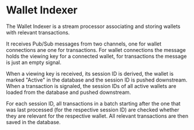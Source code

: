 # Wallet Indexer

The Wallet Indexer is a stream processor associating and storing wallets with relevant transactions.

It receives Pub/Sub messages from two channels, one for wallet connections ane one for transactions. For wallet connections the message holds the viewing key for a connected wallet, for transactions the message is just an empty signal.

When a viewing key is received, its session ID is derived, the wallet is marked "Active" in the database and the session ID is pushed downstream. When a transaction is signaled, the session IDs of all active wallets are loaded from the database and pushed downstream.

For each session ID, all transactions in a batch starting after the one that was last processed (for the respective session ID) are checked whether they are relevant for the respective wallet. All relevant transactions are then saved in the database.
